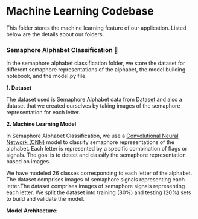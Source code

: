 # Machine Learning Codebase 

This folder stores the machine learning feature of our application. Listed below are the details about our folders.

### Semaphore Alphabet Classification 🚩

<p>In the semaphore alphabet classification folder, we store the dataset for different semaphore representations of the alphabet, the model building notebook, and the model.py file.</p>

**1. Dataset**

The dataset used is Semaphore Alphabet data from [Dataset](https://data.mendeley.com/datasets/tc5tnchrs2/) and also a dataset that we created ourselves by taking images of the semaphore representation for each letter.

**2. Machine Learning Model**

In Semaphore Alphabet Classification, we use a [Convolutional Neural Network (CNN)](https://www.tensorflow.org/tutorials/images/cnn) model to classify semaphore representations of the alphabet. Each letter is represented by a specific combination of flags or signals. The goal is to detect and classify the semaphore representation based on images.

We have modeled 26 classes corresponding to each letter of the alphabet. The dataset comprises images of semaphore signals representing each letter.The dataset comprises images of semaphore signals representing each letter. We split the dataset into training (80%) and testing (20%) sets to build and validate the model.

  **Model Architecture:**
  


